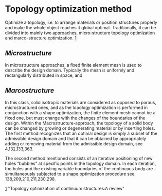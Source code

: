 # Topology optimization method

Optimize a topology, i.e. to arrange materials or position structures properly and make the whole object reaches it global optimal. Traditionally, it can be divided into mainly two approaches, micro-structure topology optimization and marco-structure optimization. [1]()


## *Microstructure* 
In microstructure approaches, a fixed finite element mesh is used to describe the design domain. Typically the mesh is uniformly and rectangularly distributed in space, and 
## *Marcostructure* 

In this class, solid isotropic materials are considered as opposed to porous, microstructured ones, and as the topology optimization is performed in conjunction with a shape optimization, the finite element mesh cannot be a fixed one, but must change with the changes of the boundaries of the design. Within the Macrostructure-approach, the topology of a solid body can be changed by growing or degenerating material or by inserting holes. The first method recognizes that an optimal design is simply a subset of the admissible design domain and that it can be obtained by appropriately adding or removing material from the admissible design domain, see 4,132,133,363. 

The second method mentioned consists of an iterative positioning of new holes "bubbles" at specific points in the topology domain. In each iteration, the holes and the existing variable boundaries of the continuous body are simultaneously subjected to a shape optimization procedure see 138,209,210,211,230,298.




[1]() "Topology optimization of continuum structures:A review"